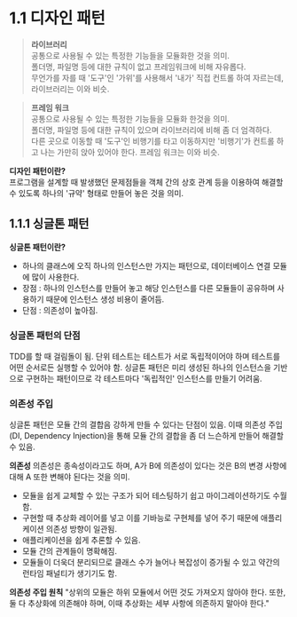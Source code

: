 # 1.1 디자인 패턴

> **라이브러리**  
> 공통으로 사용될 수 있는 특정한 기능들을 모듈화한 것을 의미.  
> 폴더명, 파일명 등에 대한 규칙이 없고 프레임워크에 비해 자유롭다.  
> 무언가를 자를 때 '도구'인 '가위'를 사용해서 '내가' 직접 컨트롤 하여 자르는데, 라이브러리는 이와 비슷.

> **프레임 워크**  
> 공통으로 사용될 수 있는 특정한 기능들을 모듈화 한것을 의미.  
> 폴더명, 파일명 등에 대한 규칙이 있으며 라이브러리에 비해 좀 더 엄격하다.  
> 다른 곳으로 이동할 때 '도구'인 비행기를 타고 이동하지만 '비행기'가 컨트롤 하고 나는 가만히 앉아 있어야 한다. 프레임 워크는 이와 비슷.

**디자인 패턴이란?**  
프로그램을 설계할 때 발생했던 문제점들을 객체 간의 상호 관계 등을 이용하여 해결할 수 있도록 하나의 '규약' 형태로 만들어 놓은 것을 의미.

## 1.1.1 싱글톤 패턴

**싱글톤 패턴이란?**

- 하나의 클래스에 오직 하나의 인스턴스만 가지는 패턴으로, 데이터베이스 연결 모듈에 많이 사용한다.
- 장점 : 하나의 인스턴스를 만들어 놓고 해당 인스턴스를 다른 모듈들이 공유하며 사용하기 때문에 인스턴스 생성 비용이 줄어듬.
- 단점 : 의존성이 높아짐.

### 싱글톤 패턴의 단점

TDD를 할 때 걸림돌이 됨. 단위 테스트는 테스트가 서로 독립적이어야 하며 테스트를 어떤 순서로든 실행할 수 있어야 함. 싱글톤 패턴은 미리 생성된 하나의 인스턴스을 기반으로 구현하는 패턴이므로 각 테스트마다 '독립적인' 인스턴스를 만들기 어려움.

### 의존성 주입

싱글톤 패턴은 모듈 간의 결합음 강하게 만들 수 있다는 단점이 있음. 이때 의존성 주입(DI, Dependency Injection)을 통해 모듈 간의 결합을 좀 더 느슨하게 만들어 해결할 수 있음.

**의존성**
의존성은 종속성이라고도 하며, A가 B에 의존성이 있다는 것은 B의 변경 사항에 대해 A 또한 변해야 된다는 것을 의미.

- 모듈을 쉽게 교체할 수 있는 구조가 되어 테스팅하기 쉽고 마이그레이션하기도 수월함.
- 구현할 때 추상화 레이어를 넣고 이를 기바능로 구현체를 넣어 주기 때문에 애플리케이션 의존성 방향이 일관됨.
- 애플리케이션을 쉽게 추론할 수 있음.
- 모듈 간의 관계들이 명확해짐.
- 모듈들이 더욱더 분리되므로 클래스 수가 늘어나 복잡성이 증가될 수 있고 약간의 런타임 패널티가 생기기도 함.

**의존성 주입 원칙**
"상위의 모듈은 하위 모듈에서 어떤 것도 가져오지 않아야 한다. 또한, 둘 다 추상화에 의존해야 하며, 이때 추상화는 세부 사항에 의존하지 말아야 한다."

